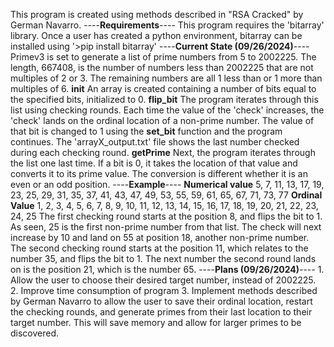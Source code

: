 This program is created using methods described in "RSA Cracked" by German Navarro.
----**Requirements**----
This program requires the 'bitarray' library. Once a user has created a python environment, bitarray
can be installed using
'>pip install bitarray'
----**Current State (09/26/2024)**----
Primev3 is set to generate a list of prime numbers from 5 to 2002225.
The length, 667408, is the number of numbers less than 2002225 that are not multiples of 2 or 3.
The remaining numbers are all 1 less than or 1 more than multiples of 6.
__init__
An array is created containing a number of bits equal to the specified bits, initialized to 0.
**flip_bit**
The program iterates through this list using checking rounds. Each time the value of the 'check'
increases, the 'check' lands on the ordinal location of a non-prime number. The value of that bit is changed to 1
using the **set_bit** function
and the program continues. The 'arrayX_output.txt' file shows the last number checked during each checking round.
**getPrime**
Next, the program iterates through the list one last time. If a bit is 0,
it takes the location of that value and converts it to its prime value. The conversion is different whether it is
an even or an odd position.
----**Example**----
**Numerical value** 5, 7, 11, 13, 17, 19, 23, 25, 29, 31, 35, 37, 41, 43, 47, 49, 53, 55, 59, 61, 65, 67, 71, 73, 77
**Ordinal Value**   1, 2,  3,  4,  5,  6,  7,  8,  9, 10, 11, 12, 13, 14, 15, 16, 17, 18, 19, 20, 21, 22, 23, 24, 25
The first checking round starts at the position 8, and flips the bit to 1. As seen, 25 is the first
non-prime number from that list. The check will next increase by 10 and land on 55 at position 18, another non-prime number.
The second checking round starts at the position 11, which relates to the number 35, and flips the bit to 1. The next number
the second round lands on is the position 21, which is the number 65.
----**Plans (09/26/2024)**----
1.
Allow the user to choose their desired target number, instead of 2002225.
2.
Improve time consumption of program
3.
Implement methods described by German Navarro to allow the user to save their ordinal location,
restart the checking rounds, and generate primes from their last location to their target number.
This will save memory and allow for larger primes to be discovered.
